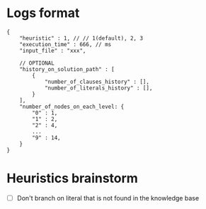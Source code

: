 # Logs format
```
{
    "heuristic" : 1, // // 1(default), 2, 3
    "execution_time" : 666, // ms
    "input_file" : "xxx",
    
    // OPTIONAL
    "history_on_solution_path" : [
        {
            "number_of_clauses_history" : [],
            "number_of_literals_history" : [],
        }
    ],
    "number_of_nodes_on_each_level: {
        "0" : 1,
        "1" : 2,
        "2" : 4,
        ...
        "9" : 14,
    }
}
```

# Heuristics brainstorm
- [ ] Don't branch on literal that is not found in the knowledge base